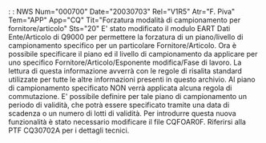  :  : NWS Num="000700" Date="20030703" Rel="V1R5" Atr="F. Piva" Tem="APP" App="CQ" Tit="Forzatura modalità di campionamento per fornitore/articolo" Sts="20"
E' stato modificato il modulo EART Dati Ente/Articolo di Q9000 per permettere la forzatura di un piano/livello di campionamento specifico per un particolare Fornitore/Articolo.
Ora è possibile specificare il piano ed il livello di campionamento da applicare per uno specifico
Fornitore/Articolo/Esponente modifica/Fase di lavoro.
La lettura di questa informazione avverrà con le regole di risalita standard utilizzate per tutte le
altre informazioni presenti in questo archivio.
Al piano di campionamento specificato NON verrà applicata alcuna regola di commutazione.
E' possibile definire per tale piano di campionamento un periodo di validità, che potrà essere specificato tramite una data di scadenza o un numero di lotti di validità.
Per introdurre questa nuova funzionalità è stato necessario modificare il file CQFOAR0F.
Riferirsi alla PTF CQ30702A per i dettagli tecnici.
